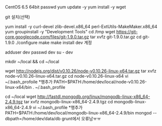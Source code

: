 
CentOS 6.5 64bit
passwd
yum update -y
yum install -y wget

git 설치(선택)

yum install -y curl-devel zlib-devel.x86_64 perl-ExtUtils-MakeMaker.x86_64
yum groupinstall -y "Development Tools"
cd /tmp
wget https://git-core.googlecode.com/files/git-1.9.0.tar.gz
tar xvfz git-1.9.0.tar.gz
cd git-1.9.0
./configure
make
make install
dev 계정

adduser dev
passwd dev
su - dev

mkdir ~/local && cd ~/local

wget http://nodejs.org/dist/v0.10.26/node-v0.10.26-linux-x64.tar.gz
tar xvfz node-v0.10.26-linux-x64.tar.gz
cd node-v0.10.26-linux-x64
vi ~/.bash_profoile
*행추가 PATH=$PATH:/home/dev/local/node-v0.10.26-linux-x64/bin
. ~/.bash_profile

cd ~/local
wget http://fastdl.mongodb.org/linux/mongodb-linux-x86_64-2.4.9.tgz
tar xvfz mongodb-linux-x86_64-2.4.9.tgz
cd mongodb-linux-x86_64-2.4.9
vi ~/.bash_profile
*행추가 PATH=$PATH:/home/dev/local/mongodb-linux-x86_64-2.4.9/bin
mongod --dbpath=/home/dev/data/db
grunt에서 오류남ㅠㅠ
